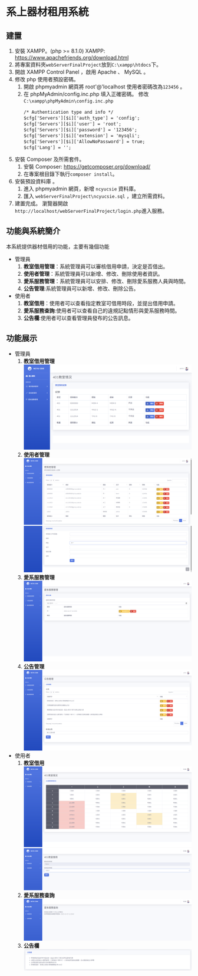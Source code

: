 # 系上器材租用系統

## 建置
1. 安裝 XAMPP。(php >= 8.1.0)
XAMPP: https://www.apachefriends.org/download.html
3. 將專案資料夾`webServerFinalProject`放到`C:\xampp\htdocs`下。
2. 開啟 XAMPP Control Panel ，啟用 Apache 、 MySQL 。
3. 修改 php 使用者預設密碼。
    1. 開啟 phpmyadmin 網頁將 root'@'localhost  使用者密碼改為`123456` 。
    2. 在 phpMyAdmin/config.inc.php 填入正確密碼。
     修改`C:\xampp\phpMyAdmin\config.inc.php` 
        ```
        /* Authentication type and info */
        $cfg['Servers'][$i]['auth_type'] = 'config';
        $cfg['Servers'][$i]['user'] = 'root';
        $cfg['Servers'][$i]['password'] = '123456';
        $cfg['Servers'][$i]['extension'] = 'mysqli';
        $cfg['Servers'][$i]['AllowNoPassword'] = true;
        $cfg['Lang'] = '';
        ```
5. 安裝 Composer 及所需套件。
    1. 安裝 Composer: https://getcomposer.org/download/
    2. 在專案根目錄下執行`composer install`。
6. 安裝預設資料庫  。 
    1. 進入 phpmyadmin 網頁，新增 `ncyucsie` 資料庫。
    2. 匯入 `webServerFinalProject\ncyucsie.sql` ，建立所需資料。
7. 建置完成。
瀏覽器開啟`http://localhost/webServerFinalProject/login.php`進入服務。

## 功能與系統簡介
本系統提供器材借用的功能，主要有幾個功能
* 管理員
  1. **教室借用管理**：系統管理員可以審核借用申請，決定是否借出。
  2. **使用者管理**：系統管理員可以新增、修改、刪除使用者資訊。
  3. **愛系服務管理**：系統管理員可以安排、修改、刪除愛系服務人員與時間。
  4. **公告管理**:系統管理員可以新增、修改、刪除公告。
* 使用者
  1. **教室借用**：使用者可以查看指定教室可借用時段，並提出借用申請。
  2. **愛系服務查詢**:使用者可以查看自己的違規記點情形與愛系服務時間。
  3. **公告欄**:使用者可以查看管理員發布的公告訊息。

## 功能展示
* 管理員
  1. **教室借用管理**
    ![alt text](README_IMG/image.png)
  2. **使用者管理**
    ![alt text](README_IMG/image-1.png)
    ![alt text](README_IMG/image-2.png)
  3. **愛系服務管理**
    ![alt text](README_IMG/image-3.png)
  4. **公告管理**
    ![alt text](README_IMG/image-4.png)
* 使用者
  1. **教室借用**
    ![alt text](README_IMG/image-5.png)
    ![alt text](README_IMG/image-6.png)
  2. **愛系服務查詢**
    ![alt text](README_IMG/image-7.png)
  3. **公告欄**
    ![alt text](README_IMG/image-8.png)
